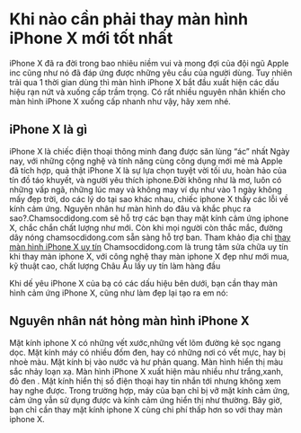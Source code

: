 # Khi nào cần phải thay màn hình iPhone X mới tốt nhất
iPhone X đã ra đời trong bao nhiêu niềm vui và mong đợi của đội ngũ Apple inc cũng như nó đã đáp ứng được những yêu cầu của người dùng. Tuy nhiên trải qua 1 thời gian dùng thì màn hình iPhone X bắt đầu xuất hiện các dấu hiệu rạn nứt và xuống cấp trầm trọng. Có rất nhiều nguyên nhân khiến cho màn hình iPhone X xuống cấp nhanh như vậy, hãy xem nhé.
<h2>iPhone X là gì</h2>
iPhone X là chiếc điện thoại thông minh đang được săn lùng “ác” nhất Ngày nay, với những cộng nghệ và tính năng cùng công dụng mới mẻ mà Apple đã tích hợp, quả thật iPhone X là sự lựa chọn tuyệt vời tối ưu, hoàn hảo của tín đồ táo khuyết, và người yêu thích iphone.Đời không như là mơ, luôn có những vấp ngã, những lúc may và không may ví dụ như vào 1 ngày không mấy đẹp trời, do các lý do tại sao khác nhau, chiếc iphone X thấy các lỗi về kính cảm ứng. Nguyên nhân hư màn hình do đâu và khắc phục ra sao?.Chamsocdidong.com sẽ hỗ trợ các bạn thay mặt kính cảm ứng iphone X, chắc chắn chất lượng như mới. Còn khi mọi người còn thắc mắc, đường dây nóng chamsocdidong.com sẵn sàng hỗ trợ ban.
Tham khảo địa chỉ <a href="https://chamsocdidong.com/thay-man-hinh-mat-kinh-cam-ung-iphone-x-co-duoc-hay-khong-gia-bao-nhieu-tai-viet-nam/">thay màn hình iPhone X uy tín</a>
Chamsocdidong.com là trung tâm sửa chữa uy tín khi thay màn iphone X, với công nghệ thay màn iphone X đẹp như mới mua, kỹ thuật cao, chất lượng Châu Âu lấy uy tín làm hàng đầu

Khi dế yêu iPhone X của bạ có các dấu hiệu bên dưới, bạn cần thay màn hình cảm ứng iPhone X, cũng như làm đẹp lại tạo ra em nó:
<h2> Nguyên nhân nát hỏng màn hình iPhone X</h2>
Mặt kính iphone X có những vết xước,những vết lõm đường kẻ sọc ngang dọc.
Mặt kính máy có nhiều đốm đen, hay có những nơi có vết mực, hay bị nhoè màu.
Mặt kính bị vào nước và hư phản quang.
Màn hình hiển thị màu sắc nhảy loạn xạ.
Màn hình iPhone X xuất hiện màu nhiều như trắng,xanh, đỏ đen .
Mặt kính hiển thị số điện thoại hay tin nhắn tới nhưng không xem hay nghe được.
Trong trường hợp, máy của bạn chỉ bị vỡ mặt kính cảm ứng, cảm ứng vẫn sử dụng được và kính cảm ứng hiển thị như thường. Bây giờ, bạn chỉ cần thay mặt kính iphone X cùng chi phí thấp hơn so với thay màn iphone X.
